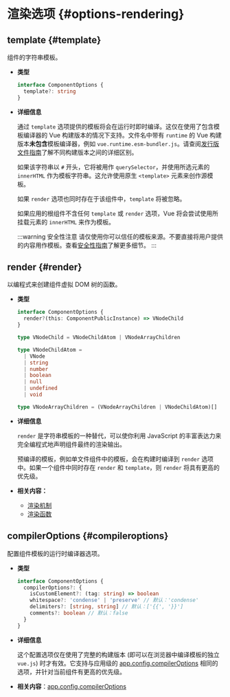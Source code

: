 # 渲染选项 {#options-rendering}

## template {#template}

组件的字符串模板。

- **类型**

  ```ts
  interface ComponentOptions {
    template?: string
  }
  ```

- **详细信息**

  通过 `template` 选项提供的模板将会在运行时即时编译。这仅在使用了包含模板编译器的 Vue 构建版本的情况下支持。文件名中带有 `runtime` 的 Vue 构建版本**未包含**模板编译器，例如 `vue.runtime.esm-bundler.js`。请查阅[发行版文件指南](https://github.com/vuejs/core/tree/main/packages/vue#which-dist-file-to-use)了解不同构建版本之间的详细区别。

  如果该字符串以 `#` 开头，它将被用作 `querySelector`，并使用所选元素的 `innerHTML` 作为模板字符串。这允许使用原生 `<template>` 元素来创作源模板。

  如果 `render` 选项也同时存在于该组件中，`template` 将被忽略。

  如果应用的根组件不含任何 `template` 或 `render` 选项，Vue 将会尝试使用所挂载元素的 `innerHTML` 来作为模板。

  :::warning 安全性注意
  请仅使用你可以信任的模板来源。不要直接将用户提供的内容用作模板。查看[安全性指南](/guide/best-practices/security.html#rule-no-1-never-use-non-trusted-templates)了解更多细节。
  :::

## render {#render}

以编程式来创建组件虚拟 DOM 树的函数。

- **类型**

  ```ts
  interface ComponentOptions {
    render?(this: ComponentPublicInstance) => VNodeChild
  }

  type VNodeChild = VNodeChildAtom | VNodeArrayChildren

  type VNodeChildAtom =
    | VNode
    | string
    | number
    | boolean
    | null
    | undefined
    | void

  type VNodeArrayChildren = (VNodeArrayChildren | VNodeChildAtom)[]
  ```

- **详细信息**

  `render` 是字符串模板的一种替代，可以使你利用 JavaScript 的丰富表达力来完全编程式地声明组件最终的渲染输出。

  预编译的模板，例如单文件组件中的模板，会在构建时编译到 `render` 选项中。如果一个组件中同时存在 `render` 和 `template`，则 `render` 将具有更高的优先级。

- **相关内容：**
  - [渲染机制](/guide/extras/rendering-mechanism.html)
  - [渲染函数](/guide/extras/render-function.html)

## compilerOptions {#compileroptions}

配置组件模板的运行时编译器选项。

- **类型**

  ```ts
  interface ComponentOptions {
    compilerOptions?: {
      isCustomElement?: (tag: string) => boolean
      whitespace?: 'condense' | 'preserve' // 默认：'condense'
      delimiters?: [string, string] // 默认：['{{', '}}']
      comments?: boolean // 默认：false
    }
  }
  ```

- **详细信息**

  这个配置选项仅在使用了完整的构建版本 (即可以在浏览器中编译模板的独立 `vue.js`) 时才有效。它支持与应用级的 [app.config.compilerOptions](/api/application.html#app-config-compileroptions) 相同的选项，并针对当前组件有更高的优先级。

- **相关内容**：[app.config.compilerOptions](/api/application.html#app-config-compileroptions)
